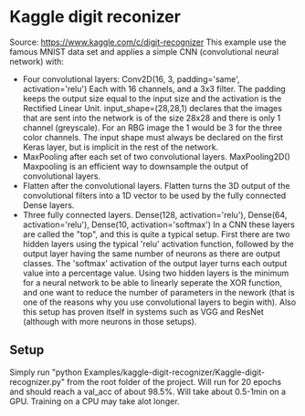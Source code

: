 # Kaggle digit reconizer
Source: https://www.kaggle.com/c/digit-recognizer
This example use the famous MNIST data set and applies a simple CNN (convolutional neural network) with:
- Four convolutional layers:
    Conv2D(16, 3, padding='same', activation='relu')
    Each with 16 channels, and a 3x3 filter. The padding keeps the output size equal to the input size and the activation is the Rectified Linear Unit. 
    input_shape=(28,28,1) declares that the images that are sent into the network is of the size 28x28 and there is only 1 channel (greyscale). 
        For an RBG image the 1 would be 3 for the three color channels.
        The input shape must always be declared on the first Keras layer, but is implicit in the rest of the network.
- MaxPooling after each set of two convolutional layers.
    MaxPooling2D()
    Maxpooling is an efficient way to downsample the output of convolutional layers.
- Flatten after the convolutional layers.
    Flatten turns the 3D output of the convolutional filters into a 1D vector to be used by the fully connected Dense layers. 
- Three fully connected layers.
    Dense(128, activation='relu'),
    Dense(64, activation='relu'),
    Dense(10, activation='softmax')
    In a CNN these layers are called the "top", and this is quite a typical setup. First there are two hidden layers using the typical 'relu' activation function, followed by the output layer having the same number of neurons as there are output classes. 
        The 'softmax' activation of the output layer turns each output value into a percentage value. 
        Using two hidden layers is the minimum for a neural network to be able to linearly seperate the XOR function, and one want to reduce the number of parameters in the nework (that is one of the reasons why you use convolutional layers to begin with). Also this setup has proven itself in systems such as VGG and ResNet (although with more neurons in those setups).

## Setup
Simply run "python Examples/kaggle-digit-recognizer/Kaggle-digit-recognizer.py" from the root folder of the project. 
Will run for 20 epochs and should reach a val_acc of about 98.5%. Will take about 0.5-1min on a GPU. Training on a CPU may take alot longer.